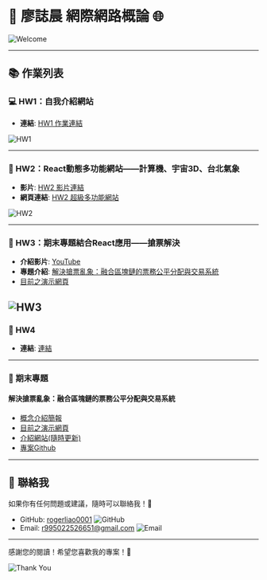 # 🌟 廖誌晨 網際網路概論 🌐

![Welcome](https://media2.giphy.com/media/v1.Y2lkPTc5MGI3NjExMWUzdXkwczB3NGhqN2FmcGtubjM5d3h1aG5jczZiazNlOWxoc3d2bCZlcD12MV9naWZzX3NlYXJjaCZjdD1n/26tOZ42Mg6pbTUPHW/200.webp) <!-- 加入歡迎的 GIF -->

---

## 📚 作業列表

### 💻 HW1：自我介紹網站
- **連結**: [HW1 作業連結](https://rogerliao0001.github.io/Web-113/hw1) 

![HW1](https://media3.giphy.com/media/v1.Y2lkPTc5MGI3NjExdnc3MjhmNHVlNjVpazdnYjRuODZtamhwY29hOXV1bDd4Ymc5bmp5OCZlcD12MV9naWZzX3NlYXJjaCZjdD1n/WoWm8YzFQJg5i/200.webp) <!-- HW1 相關的 GIF -->

---

### 🎥 HW2：React動態多功能網站——計算機、宇宙3D、台北氣象
- **影片**: [HW2 影片連結](https://www.youtube.com/watch?v=oxUqo_JTftI) 
- **網頁連結**: [HW2 超級多功能網站](https://rogerliao0001.github.io/Web-113) 

![HW2](https://media1.giphy.com/media/v1.Y2lkPTc5MGI3NjExMnV2dDFncjFvNGF3dGx5MnVidHJwaWh4eWExMGs1YmJrb3YxZXUxcSZlcD12MV9naWZzX3NlYXJjaCZjdD1n/bGgsc5mWoryfgKBx1u/giphy.webp) <!-- HW2 相關的 GIF -->

---

### 📄 HW3：期末專題結合React應用——搶票解決
- **介紹影片**: [YouTube](https://www.youtube.com/watch?v=D-J6XBXS718)
- **專題介紹**: [解決搶票亂象：融合區塊鏈的票務公平分配與交易系統](https://hackmd.io/T_M2_dVdQ8W8M6QOZgRALw?view)
- [目前之演示網頁](https://blockchain-ticket-cb046d6a501b.herokuapp.com/hw3)

![HW3](https://media0.giphy.com/media/v1.Y2lkPTc5MGI3NjExZnVqNm9kdmVvNjZxbnE0amhwYmxreTNnYTNld3Awc21vcmQ4MDRjMyZlcD12MV9pbnRlcm5hbF9naWZfYnlfaWQmY3Q9Zw/iicDrNGWxHmDrIni6j/giphy.webp) 
---

### 📄 HW4
- **連結**: [連結](https://blockchain-ticket-cb046d6a501b.herokuapp.com/hw3)

---

### 🎉 期末專題 
#### 解決搶票亂象：融合區塊鏈的票務公平分配與交易系統
- [概念介紹簡報](https://www.canva.com/design/DAGWK0eREuo/e2G5NRa9IXbpLWZR8265yA/view?utm_content=DAGWK0eREuo&utm_campaign=designshare&utm_medium=link&utm_source=editor)
- [目前之演示網頁](https://blockchain-ticket-cb046d6a501b.herokuapp.com/hw3)
- [介紹網站(隨時更新)](https://hackmd.io/T_M2_dVdQ8W8M6QOZgRALw?view)
- [專案Github](https://github.com/RogerLiao0001/TicketChain-Demo)

---

## 🤝 聯絡我
如果你有任何問題或建議，隨時可以聯絡我！💬

- GitHub: [rogerliao0001](https://github.com/rogerliao0001) ![GitHub](https://img.shields.io/badge/GitHub-Profile-black?logo=github)
- Email: [r995022526651@gmail.com](mailto:r995022526651@gmail.com) ![Email](https://img.shields.io/badge/Email-Contact-blue?logo=gmail)

---

感謝您的閱讀！希望您喜歡我的專案！🎈

![Thank You](https://media2.giphy.com/media/v1.Y2lkPTc5MGI3NjExaXJ1dGt3bXpkdnd1cm51aTRyd3l2Yzc5bGs0cmdjbmJ5ejU5cnA1ciZlcD12MV9pbnRlcm5hbF9naWZfYnlfaWQmY3Q9Zw/Dg4TxjYikCpiGd7tYs/giphy.webp) <!-- 感謝的 GIF -->

